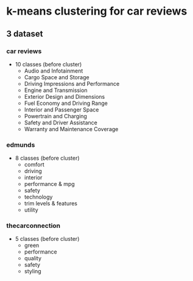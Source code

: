 # k-means clustering for car reviews
## 3 dataset
### car reviews
* 10 classes (before cluster)
  * Audio and Infotainment
  * Cargo Space and Storage
  * Driving Impressions and Performance
  * Engine and Transmission
  * Exterior Design and Dimensions
  * Fuel Economy and Driving Range
  * Interior and Passenger Space
  * Powertrain and Charging
  * Safety and Driver Assistance
  * Warranty and Maintenance Coverage
  
### edmunds
* 8 classes (before cluster)
  * comfort
  * driving
  * interior
  * performance & mpg
  * safety
  * technology
  * trim levels & features
  * utility
  
### thecarconnection
* 5 classes (before cluster)
  * green
  * performance
  * quality
  * safety
  * styling
 
  
